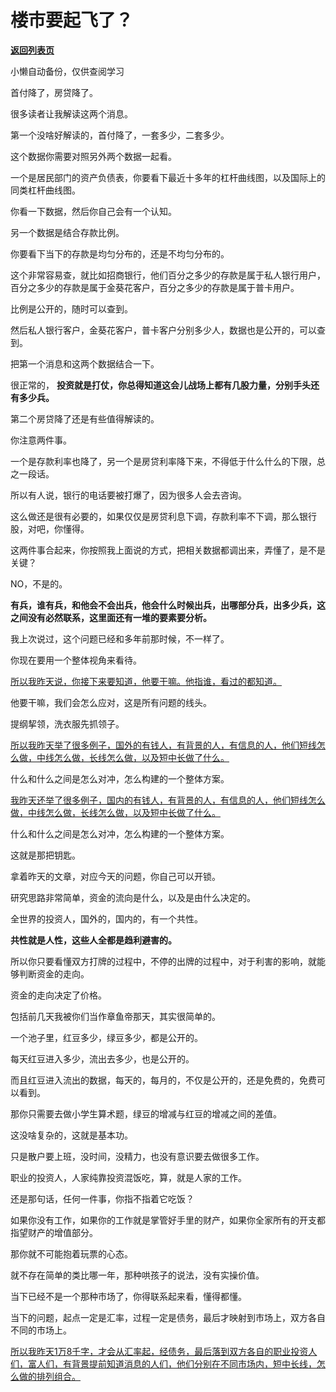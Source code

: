 # 楼市要起飞了？

[**返回列表页**](/gzh/记忆承载3)

小懒自动备份，仅供查阅学习

首付降了，房贷降了。

很多读者让我解读这两个消息。  

第一个没啥好解读的，首付降了，一套多少，二套多少。

这个数据你需要对照另外两个数据一起看。

一个是居民部门的资产负债表，你要看下最近十多年的杠杆曲线图，以及国际上的同类杠杆曲线图。  

你看一下数据，然后你自己会有一个认知。  

另一个数据是结合存款比例。

你要看下当下的存款是均匀分布的，还是不均匀分布的。  

这个非常容易查，就比如招商银行，他们百分之多少的存款是属于私人银行用户，百分之多少的存款是属于金葵花客户，百分之多少的存款是属于普卡用户。  

比例是公开的，随时可以查到。  

然后私人银行客户，金葵花客户，普卡客户分别多少人，数据也是公开的，可以查到。  

把第一个消息和这两个数据结合一下。  

很正常的， **投资就是打仗，你总得知道这会儿战场上都有几股力量，分别手头还有多少兵。**  

第二个房贷降了还是有些值得解读的。

你注意两件事。  

一个是存款利率也降了，另一个是房贷利率降下来，不得低于什么什么的下限，总之一段话。

所以有人说，银行的电话要被打爆了，因为很多人会去咨询。  

这么做还是很有必要的，如果仅仅是房贷利息下调，存款利率不下调，那么银行股，对吧，你懂得。  

这两件事合起来，你按照我上面说的方式，把相关数据都调出来，弄懂了，是不是关键？  

NO，不是的。

 **有兵，谁有兵，和他会不会出兵，他会什么时候出兵，出哪部分兵，出多少兵，这之间没有必然联系，这里面还有一堆的要素要分析。**

我上次说过，这个问题已经和多年前那时候，不一样了。  

你现在要用一个整体视角来看待。  

[所以我昨天说，你接下来要知道，他要干嘛。他指谁，看过的都知道。  
](http://mp.weixin.qq.com/s?__biz=Mzg4MTg2MzU3Mg==&mid=2247484193&idx=1&sn=e76e2b96be37489a0854568ac84dd5e0&chksm=cf5e3ddaf829b4cc7a28ef0fc52fe8b2f77b6c202918c7011445946a4cbf654a138ab048b1f4&scene=21#wechat_redirect)

他要干嘛，我们会怎么应对，这是所有问题的线头。

提纲挈领，洗衣服先抓领子。  

[所以我昨天举了很多例子，国外的有钱人，有背景的人，有信息的人，他们短线怎么做，中线怎么做，长线怎么做，以及短中长做了什么。  
](http://mp.weixin.qq.com/s?__biz=Mzg4MTg2MzU3Mg==&mid=2247484193&idx=1&sn=e76e2b96be37489a0854568ac84dd5e0&chksm=cf5e3ddaf829b4cc7a28ef0fc52fe8b2f77b6c202918c7011445946a4cbf654a138ab048b1f4&scene=21#wechat_redirect)

什么和什么之间是怎么对冲，怎么构建的一个整体方案。

[我昨天还举了很多例子，国内的有钱人，有背景的人，有信息的人，他们短线怎么做，中线怎么做，长线怎么做，以及短中长做了什么。](http://mp.weixin.qq.com/s?__biz=Mzg4MTg2MzU3Mg==&mid=2247484193&idx=1&sn=e76e2b96be37489a0854568ac84dd5e0&chksm=cf5e3ddaf829b4cc7a28ef0fc52fe8b2f77b6c202918c7011445946a4cbf654a138ab048b1f4&scene=21#wechat_redirect)

什么和什么之间是怎么对冲，怎么构建的一个整体方案。

这就是那把钥匙。  

拿着昨天的文章，对应今天的问题，你自己可以开锁。  

研究思路非常简单，资金的流向是什么，以及是由什么决定的。  

全世界的投资人，国外的，国内的，有一个共性。  

 **共性就是人性，这些人全都是趋利避害的。**

所以你只要看懂双方打牌的过程中，不停的出牌的过程中，对于利害的影响，就能够判断资金的走向。  

资金的走向决定了价格。  

包括前几天我被你们当作章鱼帝那天，其实很简单的。  

一个池子里，红豆多少，绿豆多少，都是公开的。

每天红豆进入多少，流出去多少，也是公开的。

而且红豆进入流出的数据，每天的，每月的，不仅是公开的，还是免费的，免费可以看到。  

那你只需要去做小学生算术题，绿豆的增减与红豆的增减之间的差值。  

这没啥复杂的，这就是基本功。  

只是散户要上班，没时间，没精力，也没有意识要去做很多工作。

职业的投资人，人家纯靠投资混饭吃，算，就是人家的工作。  

还是那句话，任何一件事，你指不指着它吃饭？  

如果你没有工作，如果你的工作就是掌管好手里的财产，如果你全家所有的开支都指望财产的增值部分。

那你就不可能抱着玩票的心态。  

就不存在简单的类比哪一年，那种哄孩子的说法，没有实操价值。  

当下已经不是一个那种市场了，你得联系起来看，懂得都懂。

当下的问题，起点一定是汇率，过程一定是债务，最后才映射到市场上，双方各自不同的市场上。  

[所以我昨天1万8千字，才会从汇率起，经债务，最后落到双方各自的职业投资人们，富人们，有背景提前知道消息的人们，他们分别在不同市场内，短中长线，怎么做的排列组合。](http://mp.weixin.qq.com/s?__biz=Mzg4MTg2MzU3Mg==&mid=2247484193&idx=1&sn=e76e2b96be37489a0854568ac84dd5e0&chksm=cf5e3ddaf829b4cc7a28ef0fc52fe8b2f77b6c202918c7011445946a4cbf654a138ab048b1f4&scene=21#wechat_redirect)


